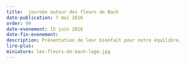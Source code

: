 ```yaml
---
title:  journée autour des fleurs de Bach
date-publication: 7 mai 2016
order: 99
date-evenement: 15 juin 2016
date-fin-evenement:
description: Présentation de leur bienfait pour notre équilibre.
lire-plus: 
miniature: les-fleurs-de-bach-logo.jpg
---
```


<!--fin-excerpt-->
<!-- ******************************** -->
<!-- **** début contenu détaillé **** -->

 


<!-- **** fin contenu détaillé **** -->
<!-- ****************************** -->



